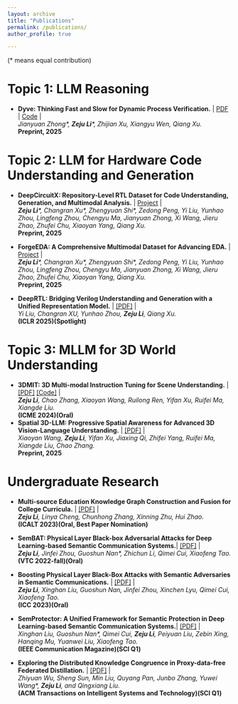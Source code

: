 ```yaml
---
layout: archive
title: "Publications"
permalink: /publications/
author_profile: true

---
```

(* means equal contribution)
# **Topic 1: LLM Reasoning**
- **Dyve: Thinking Fast and Slow for Dynamic Process Verification.**  | [PDF](https://arxiv.org/abs/2502.11157) | [Code](https://github.com/staymylove/Dyve) | <br>
  <tiny><em>Jianyuan Zhong*, **Zeju Li***, Zhijian Xu, Xiangyu Wen, Qiang Xu.</em></tiny><br>
  **Preprint, 2025**

# **Topic 2: LLM for Hardware Code Understanding and Generation**
- **DeepCircuitX: Repository-Level RTL Dataset for Code Understanding, Generation, and Multimodal Analysis.**  | [Project](https://zeju.gitbook.io/lcm-team) | <br>
  <tiny><em>**Zeju Li***, Changran Xu*, Zhengyuan Shi*, Zedong Peng, Yi Liu, Yunhao Zhou, Lingfeng Zhou, Chengyu Ma, Jianyuan Zhong, Xi Wang, Jieru Zhao, Zhufei Chu, Xiaoyan Yang, Qiang Xu.</em></tiny><br>
  **Preprint, 2025**

- **ForgeEDA: A Comprehensive Multimodal Dataset for Advancing EDA.**  | [Project](https://zeju.gitbook.io/lcm-team/forgeeda) | <br>
  <tiny><em>**Zeju Li***, Changran Xu*, Zhengyuan Shi*, Zedong Peng, Yi Liu, Yunhao Zhou, Lingfeng Zhou, Chengyu Ma, Jianyuan Zhong, Xi Wang, Jieru Zhao, Zhufei Chu, Xiaoyan Yang, Qiang Xu.</em></tiny><br>
  **Preprint, 2025**

- **DeepRTL: Bridging Verilog Understanding and Generation with a Unified Representation Model.**  | [[PDF]](https://openreview.net/forum?id=2hcfoCHKoB) | <br>
  <tiny><em>Yi Liu, Changran XU, Yunhao Zhou, **Zeju Li**, Qiang Xu. </em></tiny><br>
  **(ICLR 2025)(Spotlight)** 

  
# **Topic 3: MLLM for 3D World Understanding**

- **3DMIT: 3D Multi-modal Instruction Tuning for Scene Understanding.**  | [[PDF]](https://arxiv.org/abs/2401.03201) [[Code]](https://github.com/staymylove/3DMIT) | <br>
  <tiny><em>**Zeju Li**, Chao Zhang, Xiaoyan Wang, Ruilong Ren, Yifan Xu, Ruifei Ma, Xiangde Liu. </em></tiny><br>
  **(ICME 2024)(Oral)**
- **Spatial 3D-LLM: Progressive Spatial Awareness for Advanced 3D Vision-Language Understanding.**  | [[PDF]](https://openreview.net/forum?id=2hcfoCHKoB) | <br>
  <tiny><em>Xiaoyan Wang, **Zeju Li**, Yifan Xu, Jiaxing Qi, Zhifei Yang, Ruifei Ma, Xiangde Liu, Chao Zhang. </em></tiny><br>
  **Preprint, 2025**



  

# **Undergraduate Research**


- **Multi-source Education Knowledge Graph Construction and Fusion for College Curricula.**  | [[PDF]](https://ieeexplore.ieee.org/document/10328183) |  <br>
  <tiny><em>**Zeju Li**, Linya Cheng, Chunhong Zhang, Xinning Zhu, Hui Zhao.</em></tiny><br>
  **(ICALT 2023)(Oral, Best Paper Nomination)**

- **SemBAT: Physical Layer Black-box Adversarial Attacks for Deep Learning-based Semantic Communication Systems.**| [[PDF]](https://ieeexplore.ieee.org/document/10012766) |  <br>
  <tiny><em>**Zeju Li**, Jinfei Zhou, Guoshun Nan*, Zhichun Li, Qimei Cui, Xiaofeng Tao.</em></tiny><br>
  **(VTC 2022-fall)(Oral)**

- **Boosting Physical Layer Black-Box Attacks with Semantic Adversaries in Semantic Communications.**  | [[PDF]](https://ieeexplore.ieee.org/document/10278790) | <br>
  <tiny><em>**Zeju Li**, Xinghan Liu, Guoshun Nan, Jinfei Zhou, Xinchen Lyu, Qimei Cui, Xiaofeng Tao.</em></tiny><br>
  **(ICC 2023)(Oral)**

  
- **SemProtector: A Unified Framework for Semantic Protection in Deep Learning-based Semantic Communication Systems.**|  [[PDF]](https://ieeexplore.ieee.org/document/10328183) |  <br>
  <tiny><em>Xinghan Liu, Guoshun Nan*, Qimei Cui, **Zeju Li**, Peiyuan Liu, Zebin Xing, Hanqing Mu, Yuanwei Liu, Xiaofeng Tao.</em></tiny><br>
  **(IEEE Communication Magazine)(SCI Q1)**

- **Exploring the Distributed Knowledge Congruence in Proxy-data-free Federated Distillation.** | [[PDF]](https://arxiv.org/abs/2204.07028) | <br>
  <tiny><em>Zhiyuan Wu, Sheng Sun, Min Liu, Quyang Pan, Junbo Zhang, Yuwei Wang*, **Zeju Li**, and Qingxiang Liu.</em></tiny><br>
  **(ACM Transactions on Intelligent Systems and Technology)(SCI Q1)**

